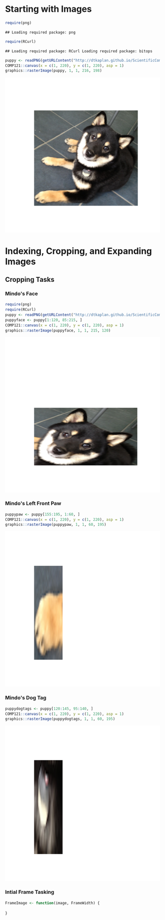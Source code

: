 Starting with Images
==================================

```r
require(png)
```

```
## Loading required package: png
```

```r
require(RCurl)
```

```
## Loading required package: RCurl Loading required package: bitops
```

```r
puppy <- readPNG(getURLContent("http://dtkaplan.github.io/ScientificComputing/Resources/Images/mindo.png"))
COMP121::canvas(x = c(1, 220), y = c(1, 220), asp = 1)
graphics::rasterImage(puppy, 1, 1, 216, 198)
```

![plot of chunk unnamed-chunk-1](figure/unnamed-chunk-1.png) 

# Indexing, Cropping, and Expanding Images

## Cropping Tasks

### Mindo's Face

```r
require(png)
require(RCurl)
puppy <- readPNG(getURLContent("http://dtkaplan.github.io/ScientificComputing/Resources/Images/mindo.png"))
puppyface <- puppy[1:120, 85:215, ]
COMP121::canvas(x = c(1, 220), y = c(1, 220), asp = 1)
graphics::rasterImage(puppyface, 1, 1, 215, 120)
```

![plot of chunk unnamed-chunk-2](figure/unnamed-chunk-2.png) 


### Mindo's Left Front Paw

```r
puppypaw <- puppy[155:195, 1:60, ]
COMP121::canvas(x = c(1, 220), y = c(1, 220), asp = 1)
graphics::rasterImage(puppypaw, 1, 1, 60, 195)
```

![plot of chunk unnamed-chunk-3](figure/unnamed-chunk-3.png) 


### Mindo's Dog Tag

```r
puppydogtags <- puppy[120:145, 95:140, ]
COMP121::canvas(x = c(1, 220), y = c(1, 220), asp = 1)
graphics::rasterImage(puppydogtags, 1, 1, 60, 195)
```

![plot of chunk unnamed-chunk-4](figure/unnamed-chunk-4.png) 


### Intial Frame Tasking

```r
FrameImage <- function(image, FrameWidth) {
    
}
```
